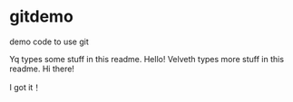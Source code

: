 # gitdemo
demo code to use git

Yq types some stuff in this readme. Hello!
Velveth types more stuff in this readme. Hi there! 

I got it！